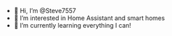 - 👋 Hi, I’m @Steve7557
- 👀 I’m interested in Home Assistant and smart homes
- 🌱 I’m currently learning everything I can!





<!---
Steve7557/Steve7557 is a ✨ special ✨ repository because its `README.md` (this file) appears on your GitHub profile.
You can click the Preview link to take a look at your changes.
--->
